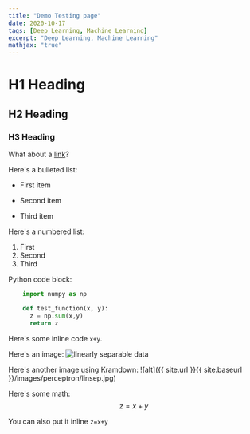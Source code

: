 ```yaml
---
title: "Demo Testing page"
date: 2020-10-17
tags: [Deep Learning, Machine Learning]
excerpt: "Deep Learning, Machine Learning"
mathjax: "true"
---
```


# H1 Heading

## H2 Heading

### H3 Heading



What about a [link](https://github.com/christon-ragavan)?

Here's a bulleted list:
* First item
+ Second item
- Third item

Here's a numbered list:
1. First
2. Second
3. Third

Python code block:
```python
    import numpy as np

    def test_function(x, y):
      z = np.sum(x,y)
      return z
```


Here's some inline code `x+y`.

Here's an image:
<img src="{{ site.url }}{{ site.baseurl }}/images/casual_ds.jpg" alt="linearly separable data">

Here's another image using Kramdown:
![alt]({{ site.url }}{{ site.baseurl }}/images/perceptron/linsep.jpg)

Here's some math:
$$z=x+y$$

You can also put it inline `z=x+y`
